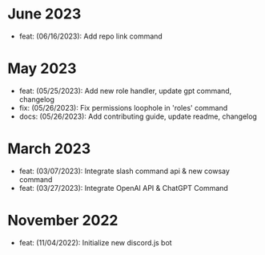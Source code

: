 # June 2023
- feat: (06/16/2023): Add repo link command

# May 2023
- feat: (05/25/2023): Add new role handler, update gpt command, changelog
- fix: (05/26/2023): Fix permissions loophole in 'roles' command
- docs: (05/26/2023): Add contributing guide, update readme, changelog

# March 2023
- feat: (03/07/2023): Integrate slash command api & new cowsay command
- feat: (03/27/2023): Integrate OpenAI API & ChatGPT Command

# November 2022
- feat: (11/04/2022): Initialize new discord.js bot
